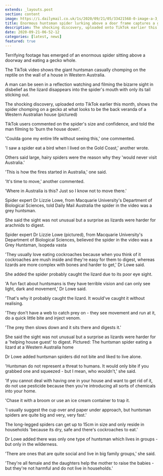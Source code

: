 ```yaml
---
extends: _layouts.post
section: content
image: https://i.dailymail.co.uk/1s/2020/09/21/05/33421568-0-image-a-3_1600662114415.jpg 
title: Enormous huntsman spider lurking above a door frame captures a gecko and eats it Western Australia 
description: The shocking discovery, uploaded onto TikTok earlier this month, shows a spider casually chomping on a gecko (pictured) at what looks to be the back veranda of a Western Australian house. 
date: 2020-09-21-06-52-12 
categories: [latest, news] 
featured: true 
--- 
```

Terrifying footage has emerged of an enormous spider sitting above a doorway and eating a gecko whole.

The TikTok video shows the giant huntsman casually chomping on the reptile on the wall of a house in Western Australia.

A man can be seen in a reflection watching and filming the bizarre sight in disbelief as the lizard disappears into the spider's mouth with only its tail sticking out.

The shocking discovery, uploaded onto TikTok earlier this month, shows the spider chomping on a gecko at what looks to be the back veranda of a Western Australian house (pictured)

TikTok users commented on the spider's size and confidence, and told the man filming to 'burn the house down'.

'Coulda gone my entire life without seeing this,' one commented. 

'I saw a spider eat a bird when I lived on the Gold Coast,' another wrote.

Others said large, hairy spiders were the reason why they 'would never visit Australia.' 

'This is how the fires started in Australia,' one said. 

'It's time to move,' another commented. 

'Where in Australia is this? Just so I know not to move there.'

Spider expert Dr Lizzie Lowe, from Macquarie University's Department of Biological Sciences, told Daily Mail Australia the spider in the video was a grey huntsman.

She said the sight was not unusual but a surprise as lizards were harder for arachnids to digest.

Spider expert Dr Lizzie Lowe (pictured), from Macquarie University's Department of Biological Sciences, believed the spider in the video was a Grey Huntsman, Isopeda vasta

'They usually love eating cockroaches because when you think of it cockroaches are mush inside and they're easy for them to digest, whereas lizards are more complex with bones and harder to get,' Dr Lowe said. 

She added the spider probably caught the lizard due to its poor eye sight.

'A fun fact about huntsmans is they have terrible vision and can only see light, dark and movement,' Dr Lowe said.

'That's why it probably caught the lizard. It would've caught it without realising.

'They don't have a web to catch prey on - they see movement and run at it, do a quick little bite and inject venom.

'The prey then slows down and it sits there and digests it.'

She said the sight was not unusual but a surprise as lizards were harder for a 'helping house guest' to digest. Pictured: The huntsman spider eating a lizard at a Western Australia home 

Dr Lowe added huntsman spiders did not bite and liked to live alone.

'Huntsman do not represent a threat to humans. It would only bite if you grabbed one and squeezed - but I mean, who wouldn't,' she said.

'If you cannot deal with having one in your house and want to get rid of it, do not use pesticide because then you're introducing all sorts of chemicals into your home.

'Chase it with a broom or use an ice cream container to trap it.

'I usually suggest the cup over and paper under approach, but huntsman spiders are quite big and very, very fast.'

The long-legged spiders can get up to 15cm in size and only reside in households 'because its dry, safe and there's cockroaches to eat.'

Dr Lowe added there was only one type of huntsman which lives in groups - but only in the wilderness.

'There are ones that are quite social and live in big family groups,' she said.

'They're all female and the daughters help the mother to raise the babies - but they're not harmful and do not live in households.' 

